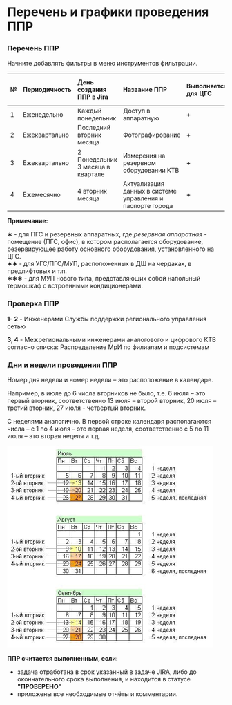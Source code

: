 # Перечень и графики проведения ППР

### **Перечень ППР** <a id="id-1.&#x41F;&#x435;&#x440;&#x435;&#x447;&#x435;&#x43D;&#x44C;&#x438;&#x433;&#x440;&#x430;&#x444;&#x438;&#x43A;&#x438;&#x43F;&#x440;&#x43E;&#x432;&#x435;&#x434;&#x435;&#x43D;&#x438;&#x44F;&#x41F;&#x41F;&#x420;.-&#x41F;&#x435;&#x440;&#x435;&#x447;&#x435;&#x43D;&#x44C;&#x41F;&#x41F;&#x420;"></a>

Начните добавлять фильтры в меню инструментов фильтрации.

| **№** | **Периодичность** | День создания ППР в Jira | **Название ППР** | **Выполняется: для ЦГС** | **для ПГС∗** | **для УГС/ПГС \(ДШ\)∗∗** | **для МУП \(термошкаф\)∗∗∗** |
| :--- | :--- | :--- | :--- | :--- | :--- | :--- | :--- |
| 1 | Еженедельно | Каждый понедельник | Доступ в аппаратную | **+** | **+** |  |  |
| 2 | Ежеквартально | Последний вторник месяца | Фотографирование | **+** | **+** | **+** | **+** |
| 3 | Ежеквартально | 2 Понедельник  3 месяца в квартале | Измерения на резервном оборудовании КТВ | **+** |  |  |  |
| 4 | Ежемесячно | 4 вторник месяца | Актуализация данных в системе управления и паспорте города | **+** |  |  |  |

**Примечание:**

**∗** - для ПГС и резервных аппаратных, где _резервная аппаратная_ - помещение \(ПГС, офис\), в котором располагается оборудование, резервирующее работу основного оборудования, установленного на ЦГС.  
**∗∗** - для УГС/ПГС/МУП, расположенных в ДШ на чердаках, в предлифтовых и т.п.  
**∗∗∗** - для МУП нового типа, представляющих собой напольный термошкаф с встроенными кондиционерами.

### **Проверка ППР** <a id="id-1.&#x41F;&#x435;&#x440;&#x435;&#x447;&#x435;&#x43D;&#x44C;&#x438;&#x433;&#x440;&#x430;&#x444;&#x438;&#x43A;&#x438;&#x43F;&#x440;&#x43E;&#x432;&#x435;&#x434;&#x435;&#x43D;&#x438;&#x44F;&#x41F;&#x41F;&#x420;.-&#x41F;&#x41F;&#x420;&#x43F;&#x440;&#x43E;&#x432;&#x435;&#x440;&#x44F;&#x44E;&#x442;&#x441;&#x44F;:"></a>

**1- 2** - Инженерами Службы поддержки регионального управления сетью

**3, 4** - Межрегиональными инженерами аналогового и цифрового КТВ согласно списка: Распределение МрИ по филиалам и подсистемам

### **Дни и недели проведения ППР** <a id="id-1.&#x41F;&#x435;&#x440;&#x435;&#x447;&#x435;&#x43D;&#x44C;&#x438;&#x433;&#x440;&#x430;&#x444;&#x438;&#x43A;&#x438;&#x43F;&#x440;&#x43E;&#x432;&#x435;&#x434;&#x435;&#x43D;&#x438;&#x44F;&#x41F;&#x41F;&#x420;.-&#x414;&#x43D;&#x438;&#x438;&#x43D;&#x435;&#x434;&#x435;&#x43B;&#x438;&#x43F;&#x440;&#x43E;&#x432;&#x435;&#x434;&#x435;&#x43D;&#x438;&#x44F;&#x41F;&#x41F;&#x420;"></a>

Номер дня недели и номер недели – это расположение в календаре.

Например, в июле до 6 числа вторников не было, т.е. 6 июля – это первый вторник, соответственно 13 июля – второй вторник, 20 июля – третий вторник, 27 июля - четвертый вторник.

С неделями аналогично. В первой строке календаря располагаются числа – с 1 по 4 июля – это первая неделя, соответственно с 5 по 11 июля – это вторая неделя и т.д.

![](../.gitbook/assets/grafik.jpg)

**ППР считается выполненным, если:**

* задача отработана в срок указанный в задаче JIRA, либо до окончательного срока выполнения, и находится в статусе **"ПРОВЕРЕНО"**
* приложены все необходимые отчёты и комментарии.

